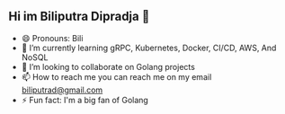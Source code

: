 ## Hi im Biliputra Dipradja 👋

- 😄 Pronouns: Bili
- 🌱 I’m currently learning gRPC, Kubernetes, Docker, CI/CD, AWS, And NoSQL
- 👯 I’m looking to collaborate on Golang projects
- 📫 How to reach me you can reach me on my email biliputrad@gmail.com
- ⚡ Fun fact: I'm a big fan of Golang
